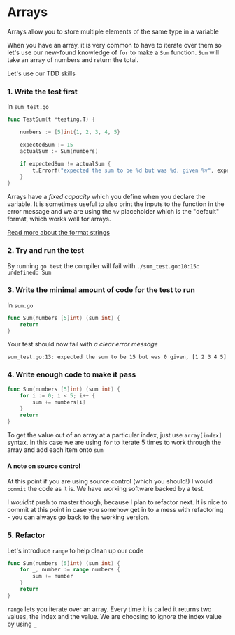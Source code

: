 # Arrays

Arrays allow you to store multiple elements of the same type in a variable

When you have an array, it is very common to have to iterate over them so let's use our new-found knowledge of `for` to make a `Sum` function. `Sum` will take an array of numbers and return the total.

Let's use our TDD skills

### 1. Write the test first

In `sum_test.go`
```go
func TestSum(t *testing.T) {

	numbers := [5]int{1, 2, 3, 4, 5}

	expectedSum := 15
	actualSum := Sum(numbers)

	if expectedSum != actualSum {
		t.Errorf("expected the sum to be %d but was %d, given %v", expectedSum, actualSum, numbers)
	}
}
```

Arrays have a _fixed capacity_ which you define when you declare the variable. It is sometimes useful to also print the inputs to the function in the error message and we are using the `%v` placeholder which is the "default" format, which works well for arrays.

[Read more about the format strings](https://golang.org/pkg/fmt/)

### 2. Try and run the test

By running `go test` the compiler will fail with `./sum_test.go:10:15: undefined: Sum`

### 3. Write the minimal amount of code for the test to run

In `sum.go`

```go
func Sum(numbers [5]int) (sum int) {
	return
}
```

Your test should now fail with _a clear error message_

`sum_test.go:13: expected the sum to be 15 but was 0 given, [1 2 3 4 5]`

### 4. Write enough code to make it pass

```go
func Sum(numbers [5]int) (sum int) {
	for i := 0; i < 5; i++ {
		sum += numbers[i]
	}
	return
}
```

To get the value out of an array at a particular index, just use `array[index]` syntax. In this case we are using `for` to iterate 5 times to work through the array and add each item onto `sum`

#### A note on source control

At this point if you are using source control (which you should!) I would `commit` the code as it is. We have working software backed by a test. 

I _wouldnt_ push to master though, because I plan to refactor next. It is nice to commit at this point in case you somehow get in to a mess with refactoring - you can always go back to the working version.

### 5. Refactor

Let's introduce `range` to help clean up our code

```go
func Sum(numbers [5]int) (sum int) {
	for _, number := range numbers {
		sum += number
	}
	return
}
```

`range` lets you iterate over an array. Every time it is called it returns two values, the index and the value. We are choosing to ignore the index value by using `_`